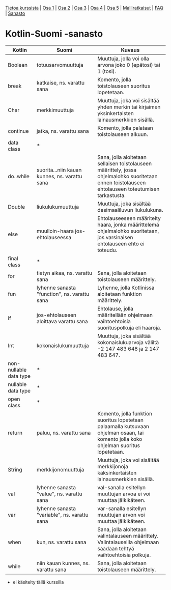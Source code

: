 [Tietoa kurssista](README.md) | [Osa 1](osa-1.md) | [Osa 2](osa-2.md) | [Osa 3](osa-3.md) | [Osa 4](osa-4.md) | [Osa 5](osa-5.md) | [Malliratkaisut](malliratkaisut/malliratkaisut.md) | [FAQ](faq.md) | [Sanasto](sanasto.md)

# Kotlin-Suomi -sanasto

| Kotlin                 | Suomi                   | Kuvaus |
| -----------------------|-------------------------|------- |
| Boolean                | totuusarvomuuttuja | Muuttuja, jolla voi olla arvona joko 0 (epätosi) tai 1 (tosi). |
| break                  | katkaise, ns. varattu sana | Komento, jolla toistolauseen suoritus lopetetaan. |
| Char                   | merkkimuuttuja | Muuttuja, joka voi sisältää yhden merkin tai kirjaimen yksinkertaisten lainausmerkkien sisällä. |
| continue               | jatka, ns. varattu sana | Komento, jolla palataan toistolauseen alkuun. |
| data class             | * |  |
| do..while              | suorita...niin kauan kunnes, ns. varattu sana | Sana, jolla aloitetaan sellaisen toistolauseen määrittely, jossa ohjelmalohko suoritetaan ennen toistolauseen ehtolauseen toteutumisen tarkastusta. |
| Double                 | liukulukumuuttuja |  Muuttuja, joka sisältää desimaaliluvun liukulukuna. |
| else                   | muulloin-haara jos-ehtolauseessa | Ehtolauseeseen määritelty haara, jonka määrittelemä ohjelmalohko suoritetaan, jos varsinaisen ehtolauseen ehto ei toteudu. |
| final class            | * |  |
| for                    | tietyn aikaa, ns. varattu sana | Sana, jolla aloitetaan toistolauseen määrittely. |
| fun                    | lyhenne sanasta "function", ns. varattu sana | Lyhenne, jolla Kotlinissa aloitetaan funktion määrittely. |
| if                     | jos-ehtolauseen aloittava varattu sana | Ehtolause, jolla määritellään ohjelmaan vaihtoehtoisia suorituspolkuja eli haaroja. |
| Int                    | kokonaislukumuuttuja | Muuttuja, joka sisältää kokonaislukuarvoja väliltä -2 147 483 648 ja 2 147 483 647. |
| non-nullable data type | * |  |
| nullable data type     | * |  |
| open class             | * |  |
| return                 | paluu, ns. varattu sana | Komento, jolla funktion suoritus lopetetaan palaamalla kutsuvaan ohjelman osaan, tai komento jolla koko ohjelman suoritus lopetetaan. |
| String                 | merkkijonomuuttuja | Muuttuja, joka voi sisältää merkkijonoja kaksinkertaisten lainausmerkkien sisällä. |
| val                    | lyhenne sanasta "value", ns. varattu sana | val-sanalla esitellyn muuttujan arvoa ei voi muuttaa jälkikäteen. |
| var                    | lyhenne sanasta "variable", ns. varattu sana | var-sanalla esitellyn muuttujan arvon voi muuttaa jälkikäteen. |
| when                   | kun, ns. varattu sana | Sana, jolla aloitetaan valintalauseen määrittely. Valintalauseilla ohjelmaan saadaan tehtyä vaihtoehtoisia polkuja. |
| while                  | niin kauan kunnes, ns. varattu sana | Sana, jolla aloitetaan toistolauseen määrittely. |


* ei käsitelty tällä kurssilla